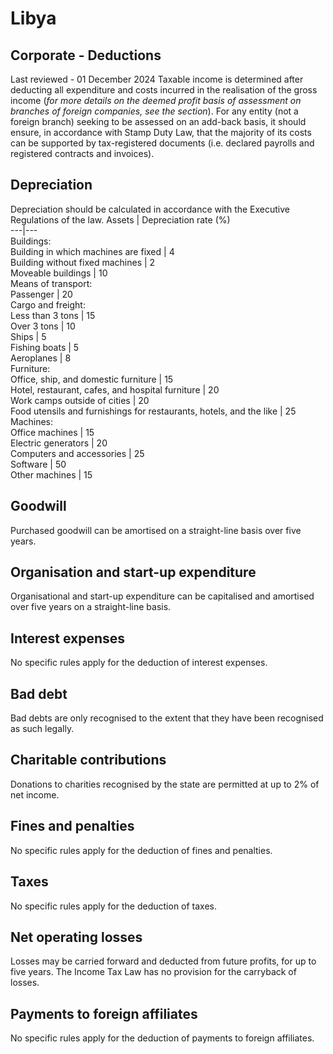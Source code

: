 # Libya
## Corporate - Deductions
Last reviewed - 01 December 2024
Taxable income is determined after deducting all expenditure and costs incurred in the realisation of the gross income (_for more details on the deemed profit basis of assessment on branches of foreign companies, see the section_).
For any entity (not a foreign branch) seeking to be assessed on an add-back basis, it should ensure, in accordance with Stamp Duty Law, that the majority of its costs can be supported by tax-registered documents (i.e. declared payrolls and registered contracts and invoices).
## Depreciation
Depreciation should be calculated in accordance with the Executive Regulations of the law.
Assets | Depreciation rate (%)  
---|---  
Buildings:  
Building in which machines are fixed | 4  
Building without fixed machines | 2  
Moveable buildings | 10  
Means of transport:  
Passenger | 20  
Cargo and freight:  
Less than 3 tons | 15  
Over 3 tons | 10  
Ships | 5  
Fishing boats | 5  
Aeroplanes | 8  
Furniture:  
Office, ship, and domestic furniture | 15  
Hotel, restaurant, cafes, and hospital furniture | 20  
Work camps outside of cities | 20  
Food utensils and furnishings for restaurants, hotels, and the like | 25  
Machines:  
Office machines | 15  
Electric generators | 20  
Computers and accessories | 25  
Software | 50  
Other machines | 15  
## Goodwill
Purchased goodwill can be amortised on a straight-line basis over five years.
## Organisation and start-up expenditure
Organisational and start-up expenditure can be capitalised and amortised over five years on a straight-line basis.
## Interest expenses
No specific rules apply for the deduction of interest expenses.
## Bad debt
Bad debts are only recognised to the extent that they have been recognised as such legally.
## Charitable contributions
Donations to charities recognised by the state are permitted at up to 2% of net income.
## Fines and penalties
No specific rules apply for the deduction of fines and penalties.
## Taxes
No specific rules apply for the deduction of taxes.
## Net operating losses
Losses may be carried forward and deducted from future profits, for up to five years. The Income Tax Law has no provision for the carryback of losses.
## Payments to foreign affiliates
No specific rules apply for the deduction of payments to foreign affiliates.

